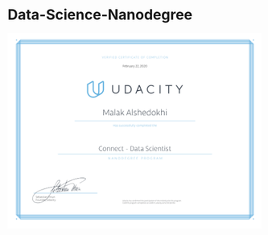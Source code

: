 # Data-Science-Nanodegree
![Image description](https://github.com/malak-alshedokhi/Data-Science-Nanodegree/blob/master/images/DS%20Certificate.png)
